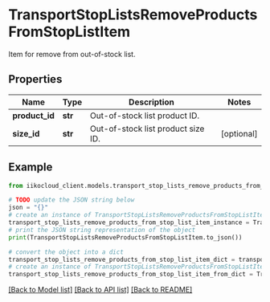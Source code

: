 # TransportStopListsRemoveProductsFromStopListItem

Item for remove from out-of-stock list.

## Properties

Name | Type | Description | Notes
------------ | ------------- | ------------- | -------------
**product_id** | **str** | Out-of-stock list product ID. | 
**size_id** | **str** | Out-of-stock list product size ID. | [optional] 

## Example

```python
from iikocloud_client.models.transport_stop_lists_remove_products_from_stop_list_item import TransportStopListsRemoveProductsFromStopListItem

# TODO update the JSON string below
json = "{}"
# create an instance of TransportStopListsRemoveProductsFromStopListItem from a JSON string
transport_stop_lists_remove_products_from_stop_list_item_instance = TransportStopListsRemoveProductsFromStopListItem.from_json(json)
# print the JSON string representation of the object
print(TransportStopListsRemoveProductsFromStopListItem.to_json())

# convert the object into a dict
transport_stop_lists_remove_products_from_stop_list_item_dict = transport_stop_lists_remove_products_from_stop_list_item_instance.to_dict()
# create an instance of TransportStopListsRemoveProductsFromStopListItem from a dict
transport_stop_lists_remove_products_from_stop_list_item_from_dict = TransportStopListsRemoveProductsFromStopListItem.from_dict(transport_stop_lists_remove_products_from_stop_list_item_dict)
```
[[Back to Model list]](../README.md#documentation-for-models) [[Back to API list]](../README.md#documentation-for-api-endpoints) [[Back to README]](../README.md)


